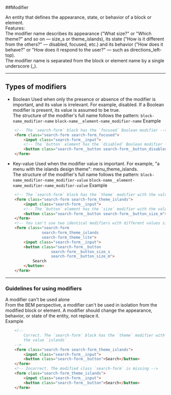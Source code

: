 ##Modifier

An entity that defines the appearance, state, or behavior of a block or element.<br/>
Features:<br/>
The modifier name describes its appearance ("What size?" or "Which theme?" and so on — size_s or theme_islands), its state ("How is it different from the others?" — disabled, focused, etc.) and its behavior ("How does it behave?" or "How does it respond to the user?" — such as directions_left-top).<br/>
The modifier name is separated from the block or element name by a single underscore (_).<br/>

<hr/>

## Types of modifiers

* Boolean
Used when only the presence or absence of the modifier is important, and its value is irrelevant. For example, disabled. If a Boolean modifier is present, its value is assumed to be true.<br/>
The structure of the modifier's full name follows the pattern:
<code>block-name_modifier-name</code>
<code>block-name__element-name_modifier-name</code>
Example<br/>
```html
    <!-- The `search-form` block has the `focused` Boolean modifier -->
    <form class="search-form search-form_focused">
        <input class="search-form__input">
        <!-- The `button` element has the `disabled` Boolean modifier -->
        <button class="search-form__button search-form__button_disabled">Search</button>
    </form>
```

* Key-value
Used when the modifier value is important. For example, "a menu with the islands design theme": menu_theme_islands.<br/>
The structure of the modifier's full name follows the pattern:
<code>block-name_modifier-name_modifier-value</code>
<code>block-name__element-name_modifier-name_modifier-value</code>
Example<br/>
```html
    <!-- The `search-form` block has the `theme` modifier with the value `islands` -->
    <form class="search-form search-form_theme_islands">
        <input class="search-form__input">
        <!-- The `button` element has the `size` modifier with the value `m` -->
        <button class="search-form__button search-form__button_size_m">Search</button>
    </form>
    <!-- You can't use two identical modifiers with different values simultaneously -->
    <form class="search-form
                search-form_theme_islands
                search-form_theme_lite">
        <input class="search-form__input">
        <button class="search-form__button
                    search-form__button_size_s
                    search-form__button_size_m">
            Search
        </button>
    </form>
```

<hr/>

### Guidelines for using modifiers
A modifier can't be used alone<br/>
From the BEM perspective, a modifier can't be used in isolation from the modified block or element. A modifier should change the appearance, behavior, or state of the entity, not replace it.<br/>
Example<br/>
```html
    <!--
        Correct. The `search-form` block has the `theme` modifier with
        the value `islands`
    -->
    <form class="search-form search-form_theme_islands">
        <input class="search-form__input">
        <button class="search-form__button">Search</button>
    </form>
    <!-- Incorrect. The modified class `search-form` is missing -->
    <form class="search-form_theme_islands">
        <input class="search-form__input">
        <button class="search-form__button">Search</button>
    </form>
```
